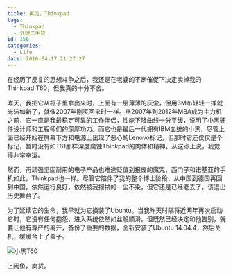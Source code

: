 ```yaml
---
title: 再见，Thinkpad
tags:
  - Thinkpad
  - 处理二手货
id: 156
categories:
  - Life
date: 2016-04-17 21:27:27
---
```


在经历了反复的思想斗争之后，我还是在老婆的不断催促下决定卖掉我的Thinkpad T60，但我真的十分不舍。

昨天，我把它从柜子里拿出来时，上面有一层薄薄的灰尘，但用3M布轻轻一掸就光洁如新了，就像2007年刚买回来时一样。从2007年到2012年MBA成为主力机之前，它一直是我最稳定可靠的工作伴侣，性能下降曲线十分平缓，说明了小黑硬件设计师和工程师们的深厚功力。而它也是最后一代拥有IBM血统的小黑，尽管上面已经开始在屏幕下方和电源上出现了恶心的Lenovo标记，但那时它还仅仅是个标记，暂时没有如T61那样深度腐蚀Thinkpad的肉体和精神。从这点上说，我觉得非常幸运。

然而，再顽强坚固耐用的电子产品也难逃贬值到报废的魔咒，西门子和诺基亚的手机如此，Thinkpad也一样。尽管它陪伴了我的整个博士阶段，从中国到德国再回到中国，依然运行良好，依然被我擦拭的一尘不染，但它还是已经老去了，该退出历史舞台了。

为了延续它的生命，我早就为它换装了Ubuntu。当我昨天时隔将近两年再次启动它时，它没有任何抱怨，进入系统依然如丝般顺滑。但既然已经决定和他告别，就要让他有尊严的离开，备份了重要的数据，全新安装了Ubuntu 14.04.4，然后关机，缓缓合上了盖子。

![小黑T60](http://luliu.me/wp-content/uploads/2016/04/IMG_0403.jpg)

上闲鱼，卖货。